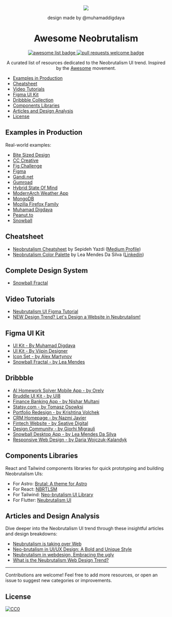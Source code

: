 
<div align="center">
<a src="https://www.muhamaddigdaya.xyz/"> <img src="https://www.muhamaddigdaya.xyz/_next/image?url=%2FKit.png&w=1920&q=75&dpl=dpl_4kCzRuuieNeKiqVb2T2vWY43LjSk" />
</a>
    <p>design made by <a src="https://github.com/muhamaddigdaya"> @muhamaddigdaya </a></p>
  <h1 align="center">Awesome Neobrutalism</h1>
  <p align="center">
    <a href="https://github.com/sindresorhus/awesome">
      <img alt="awesome list badge" src="https://cdn.rawgit.com/sindresorhus/awesome/d7305f38d29fed78fa85652e3a63e154dd8e8829/media/badge.svg">
    </a>
    <a href="http://makeapullrequest.com">
      <img alt="pull requests welcome badge" src="https://img.shields.io/badge/PRs-welcome-brightgreen.svg?style=flat">
    </a>
  </p>
  
  <p align="center">A curated list of resources dedicated to the Neobrutalism UI trend. Inspired by the <a href="https://awesome.re/">Awesome</a> movement.</p>
  
</div>

- [Examples in Production](#examples-in-production)
- [Cheatsheet](#cheatsheet)
- [Video Tutorials](#video-tutorials)
- [Figma UI Kit](#figma-ui-kit)
- [Dribbble Collection](#dribbble-collection)
- [Components Libraries](#components-libraries)
- [Articles and Design Analysis](#articles-and-design-analysis)
- [License](#license)

## Examples in Production

Real-world examples:

- [Bite Sized Design](https://www.bitesized.design/)
- [CC Creative](https://www.cccreative.design/)
- [Fig Challenge](https://www.figchallenge.com/join)
- [Figma](https://www.figma.com/about/)
- [Gandi.net](https://www.gandi.net/en-GB)
- [Gumroad](https://gumroad.com/)
- [Hybrid State Of Mind](https://www.hybridstateofmind.com/)
- [ModernArch Weather App](https://github.com/natasam/ModernArchWeatherApp#screens-)
- [MongoDB](https://www.mongodb.com/)
- [Mozilla Firefox Family](https://www.mozilla.org/en-US/firefox/family/)
- [Muhamad Digdaya](https://muhamaddigdaya.xyz/)
- [Peanut.to](https://peanut.to/)
- [Snowball](https://www.snowball.xyz/)

## Cheatsheet

- [Neobrutalism Cheatsheet](https://bafybeidgnnbwfdhbaxgh24hzzxxuxwenywkvyqitbi4d6uuudgv6xuwesm.ipfs.dweb.link/) by Sepideh Yazdi ([Medium Profile](https://medium.com/u/c2c891fcb5d9))
- [Neobrutalism Color Palette](https://cdn.dribbble.com/users/747449/screenshots/21739202/downloads/%F0%9F%8C%88Snowball-Colors.png) by Lea Mendes Da Silva ([Linkedin](https://www.linkedin.com/in/leadesign/))

## Complete Design System

- [Snowball Fractal](https://fractal.snowball.xyz/?path=/docs/fractal--documentation)

## Video Tutorials

- [Neubrutalism UI Figma Tutorial](https://www.youtube.com/watch?v=vukG6G7gQow)
- [NEW Design Trend? Let's Design a Website in Neubrutalism!](https://www.youtube.com/watch?v=uHX3oTCFJzw)

## Figma UI Kit

- [UI Kit - By Muhamad Digdaya](https://www.figma.com/community/file/1209478811951634271/neo-brutalism-ui-kit)
- [UI Kit - By Viipin Designer](https://www.figma.com/community/file/1123166854111832208/neubrutalism-ui)
- [Icon Set - by Alex Martynov ](https://www.figma.com/community/file/1092848226893690641)
- [Snowball Fractal - by Lea Mendes](https://www.figma.com/community/file/1281271374017743876)

## Dribbble

- [AI Homework Solver Mobile App - by Orely](https://dribbble.com/shots/22396887-AI-Homework-Solver-Mobile-App)
- [Bruddle UI Kit - by UI8](https://dribbble.com/shots/21279982-Bruddle-UI-Kit)
- [Finance Banking App - by Nishar Multani](https://dribbble.com/shots/20960656-Finance-Banking-App)
- [Statsy.com - by Tomasz Osowksi](https://dribbble.com/shots/19525034-Statsy-com-Neubrutalism-Landing-Page-for-our-analytics-tool)
- [Portfolio Redesign - by Krishtina Volchek](https://dribbble.com/shots/21066046-Personal-Website-Redesign-Product-Designer-Design-Mentor)
- [CRM Homepage - by Nazmi Javier](https://dribbble.com/shots/22284248-CRM-Homepage)
- [Fintech Website - by Seative Digital](https://dribbble.com/shots/20378634-Fintech-Website-Chorke-Landing-Page)
- [Design Community - by Giorhi Migrauli](https://dribbble.com/shots/19564088-Design-Community)
- [Snowball Desktop App - by Lea Mendes Da Silva](https://dribbble.com/shots/22354804-Snowball-Desktop-App-Navigation)
- [Responsive Web Design - by Daria Wojczuk-Kalandyk](https://dribbble.com/shots/21015061-Responsive-Web-Design-Neo-Brutalism)

## Components Libraries

React and Tailwind components libraries for quick prototyping and building Neobrutalism UIs:

- For Astro: [Brutal: A theme for Astro](https://github.com/eliancodes/brutal)
- For React: [NBRTLSM](https://github.com/ekmas/neobrutalism-components)
- For Tailwind: [Neo-brutalism UI Library](https://github.com/marieooq/neo-brutalism-ui-library)
- For Flutter: [Neubrutalism UI](https://github.com/deepraj02/neubrutalism_ui)

## Articles and Design Analysis

Dive deeper into the Neobrutalism UI trend through these insightful articles and design breakdowns:

- [Neubrutalism is taking over Web](https://hype4.academy/articles/design/neubrutalism-is-taking-over-web)
- [Neo-brutalism in UI/UX Design: A Bold and Unique Style](https://medium.com/@natasa.misic10/neo-brutalism-in-ui-ux-design-a-bold-and-unique-style-ac6d49e92e8f)
- [Neubrutalism in webdesign, Embracing the ugly](https://www.svgator.com/blog/neubrutalism-in-web-design-embracing-the-ugly/)
- [What is the Neubrutalism Web Design Trend?](https://webdesign.tutsplus.com/what-is-the-neubrutalism-web-design-trend--cms-41576a)

---

Contributions are welcome! Feel free to add more resources, or open an issue to suggest new categories or improvements.

## License

[![CC0](https://mirrors.creativecommons.org/presskit/buttons/88x31/svg/cc-zero.svg)](https://creativecommons.org/publicdomain/zero/1.0/)
